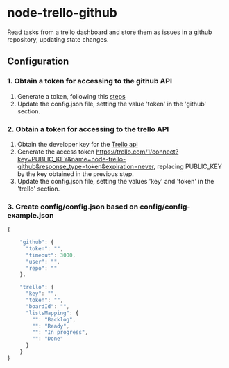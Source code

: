 node-trello-github
==================

Read tasks from a trello dashboard and store them as issues in a github repository, updating state changes.

## Configuration ##

### 1. Obtain a token for accessing to the github API ###

1. Generate a token, following this [steps](https://help.github.com/articles/creating-an-access-token-for-command-line-use)
2. Update the config.json file, setting the value 'token' in the 'github' section.

### 2. Obtain a token for accessing to the trello API ###

1. Obtain the developer key for the [Trello api](https://trello.com/1/appKey/generate#)
2. Generate the access token https://trello.com/1/connect?key=PUBLIC_KEY&name=node-trello-github&response_type=token&expiration=never, replacing PUBLIC_KEY by the key obtained in the previous step.
3. Update the config.json file, setting the values 'key' and 'token' in the 'trello' section.

### 3. Create config/config.json based on config/config-example.json ###

```javascript
{

    "github": {
      "token": "",
      "timeout": 3000,
      "user": "",
      "repo": ""
    },  

    "trello": {
      "key": "",
      "token": "", 
      "boardId": "", 
      "listsMapping": {
        "": "Backlog",
        "": "Ready",
        "": "In progress",
        "": "Done"
      }
    }
}

```

